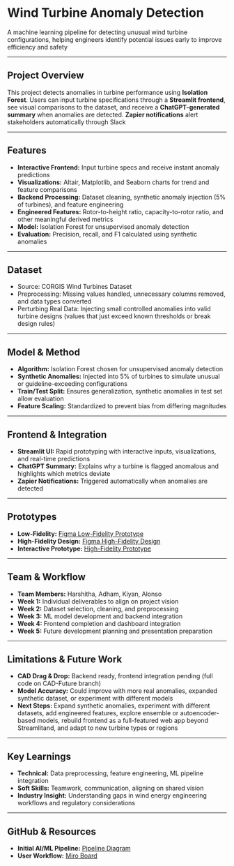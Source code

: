 # Wind Turbine Anomaly Detection

A machine learning pipeline for detecting unusual wind turbine configurations, helping engineers identify potential issues early to improve efficiency and safety

---

## Project Overview
This project detects anomalies in turbine performance using **Isolation Forest**. Users can input turbine specifications through a **Streamlit frontend**, see visual comparisons to the dataset, and receive a **ChatGPT-generated summary** when anomalies are detected. **Zapier notifications** alert stakeholders automatically through Slack

---

## Features
- **Interactive Frontend:** Input turbine specs and receive instant anomaly predictions
- **Visualizations:** Altair, Matplotlib, and Seaborn charts for trend and feature comparisons
- **Backend Processing:** Dataset cleaning, synthetic anomaly injection (5% of turbines), and feature engineering
- **Engineered Features:** Rotor-to-height ratio, capacity-to-rotor ratio, and other meaningful derived metrics
- **Model:** Isolation Forest for unsupervised anomaly detection
- **Evaluation:** Precision, recall, and F1 calculated using synthetic anomalies

---

## Dataset
- Source: CORGIS Wind Turbines Dataset  
- Preprocessing: Missing values handled, unnecessary columns removed, and data types converted
- Perturbing Real Data: Injecting small controlled anomalies into valid turbine designs (values that just exceed known thresholds or break design rules)

---

## Model & Method
- **Algorithm:** Isolation Forest chosen for unsupervised anomaly detection
- **Synthetic Anomalies:** Injected into 5% of turbines to simulate unusual or guideline-exceeding configurations
- **Train/Test Split:** Ensures generalization, synthetic anomalies in test set allow evaluation
- **Feature Scaling:** Standardized to prevent bias from differing magnitudes

---

## Frontend & Integration
- **Streamlit UI:** Rapid prototyping with interactive inputs, visualizations, and real-time predictions 
- **ChatGPT Summary:** Explains why a turbine is flagged anomalous and highlights which metrics deviate
- **Zapier Notifications:** Triggered automatically when anomalies are detected

---

## Prototypes
- **Low-Fidelity:** [Figma Low-Fidelity Prototype](https://www.figma.com/design/lfldGk2tLeKLEyeLj5Fiyi/Low-fidelity-prototype?node-id=0-1&t=9uj1vhmZt9U3tO1J-1)  
- **High-Fidelity Design:** [Figma High-Fidelity Design](https://www.figma.com/design/BOoc7sa7qoimscir7yHfZa/High-fidelity-prototype-by-Adham-Kayed?node-id=0-1&t=5xARh3OmmXGTGBBv-1)  
- **Interactive Prototype:** [High-Fidelity Prototype](https://www.figma.com/proto/BOoc7sa7qoimscir7yHfZa/High-fidelity-prototype-by-Adham-Kayed?node-id=2040-161&p=f&t=8WSbTCpF4om4FO8b-1&scaling=contain&content-scaling=fixed&page-id=0%3A1)  

---

## Team & Workflow
- **Team Members:** Harshitha, Adham, Kiyan, Alonso
- **Week 1:** Individual deliverables to align on project vision
- **Week 2:** Dataset selection, cleaning, and preprocessing
- **Week 3:** ML model development and backend integration
- **Week 4:** Frontend completion and dashboard integration
- **Week 5:** Future development planning and presentation preparation

---

## Limitations & Future Work
- **CAD Drag & Drop:** Backend ready, frontend integration pending (full code on CAD-Future branch)
- **Model Accuracy:** Could improve with more real anomalies, expanded synthetic dataset, or experiment with different models
- **Next Steps:** Expand synthetic anomalies, experiment with different datasets, add engineered features, explore ensemble or autoencoder-based models, rebuild frontend as a full-featured web app beyond Streamlitand, and adapt to new turbine types or regions

---

## Key Learnings
- **Technical:** Data preprocessing, feature engineering, ML pipeline integration
- **Soft Skills:** Teamwork, communication, aligning on shared vision
- **Industry Insight:** Understanding gaps in wind energy engineering workflows and regulatory considerations

---

## GitHub & Resources
- **Initial AI/ML Pipeline:** [Pipeline Diagram](https://drive.google.com/file/d/1URmhdtMe8t9sX95ouDqOLQzJ-9exz9g2/view) 
- **User Workflow:** [Miro Board](https://miro.com/welcomeonboard/U2QrTHA4UDlTNlJWdWRRcjNaV2RKcFdWbEdMc3FRY2tZeCtvcVVZMWtLK2FUaEFkeCt6S3U0WXYxRGFMWW9tMkt6dkZ4dFJJaEtWRllYQU9JVVVFS2oyNlZaU1oxVkVTL2tERFFTUld3eGRlUWpFQm9Hb0JiaGJQcDQ5eWljcW5Bd044SHFHaVlWYWk0d3NxeHNmeG9BPT0hdjE=?share_link_id=884020073028)  
